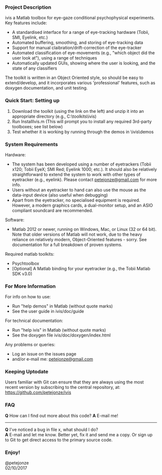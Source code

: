 ### Project Description
ivis a Matlab toolbox for eye-gaze conditional psychophysical experiments. Key features include:
- A standardised interface for a range of eye-tracking hardware (Tobii, SMI, Eyelink, etc.)
- Automated buffering, smoothing, and storing of eye-tracking data
- Support for manual claibration/drift-correction of the eye-tracker
- Automated classification of eye-movements (e.g., "which object did the user look at"), using a range of techniques
- Automatically updated GUIs, showing where the user is looking, and the state of any classifiers

The toolkit is written in an Object Oriented style, so should be easy to extend/develop, and it incorporates various 'professional' features, such as doxygen documentation, and unit testing.
		
### Quick Start: Setting up
1. Download the toolkit (using the link on the left) and unzip it into an appropriate directory (e.g., C:\toolkits\ivis)
2. Run InstallIvis.m (This will prompt you to install any required 3rd-party toolboxes; see list below)
3. Test whether it is working by running through the demos in \ivis\demos


### System Requirements
Hardware:
- The system has been developed using a number of eyetrackers (Tobii x120; Tobii EyeX; SMI Red; Eyelink 1000; etc.). It should also be relatively straightforward to extend the system to work with other types of eyetracker (e.g., eyelink). Please contact petejonze@gmail.com for more info.
- Users without an eyetracker to hand can also use the mouse as the data-input device (also useful when debugging)
- Apart from the eyetracker, no specialised equipment is required. However, a modern graphics cards, a dual-monitor setup, and an ASIO compliant soundcard are recommended.
	
Software:
- Matlab 2012 or newer, running on Windows, Mac, or Linux (32 or 64 bit). Note that older versions of Matlab will not work, due to the heavy reliance on relatively modern, Object-Oriented features - sorry. See documentation for a full breakdown of proven systems.

Required matlab toolkits:
- Psychtoolbox
- [Optional] A Matlab binding for your eyetracker (e.g., the Tobii Matlab SDK v3.0)

### For More Information
For info on how to use:
- Run "help demos" in Matlab (without quote marks)
- See the user guide in ivis/doc/guide
	
For technical documentation:
- Run "help ivis" in Matlab (without quote marks)
- See the doxygen file ivis/doc/doxygen/index.html

Any problems or queries:
- Log an issue on the issues page
- and/or e-mail me: petejonze@gmail.com


### Keeping Uptodate
Users familiar with Git can ensure that they are always using the most recent version by subscribing to the central repository, at: https://github.com/petejonze/ivis

### FAQ
**Q** How can I find out more about this code?
**A** E-mail me!

---------------------------

**Q** I've noticed a bug in file x, what should I do?  
**A** E-mail and let me know. Better yet, fix it and send me a copy. Or sign up to Git to get direct access to the primary source code.


### Enjoy!
@petejonze  
02/10/2017
